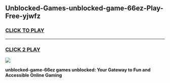 
## Unblocked-Games-unblocked-game-66ez-Play-Free-yjwfz
<h3>
<a href="https://premium76.site?title=unblocked-game-66ez&ref=17A">CLICK TO PLAY</a></h3>
<hr>

<h3>
<a href="https://premium76.site?title=unblocked-game-66ez&ref=17A">CLICK 2 PLAY</a>
  
</h3>

<a href="https://premium76.site?title=unblocked-game-66ez&ref=17A"><img src="https://clearcache.store/games.png"></a>


**unblocked-game-66ez games unblocked: Your Gateway to Fun and Accessible Online Gaming**
